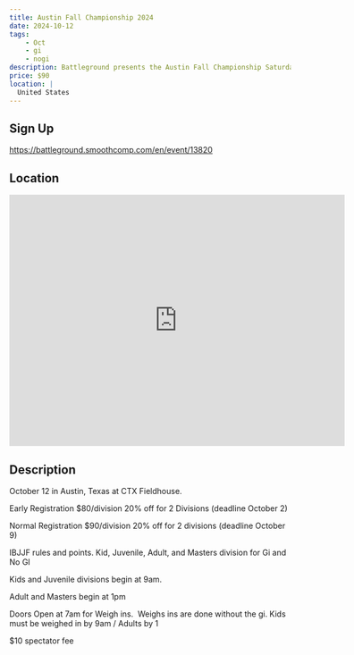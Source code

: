 ```yaml
---
title: Austin Fall Championship 2024
date: 2024-10-12
tags:
    - Oct
    - gi 
    - nogi 
description: Battleground presents the Austin Fall Championship Saturday October 12
price: $90
location: |
  United States
---
```

## Sign Up
https://battleground.smoothcomp.com/en/event/13820

## Location
<iframe src="https://www.google.com/maps/embed?pb=!1m18!1m12!1m3!1d12345.6789!2d!3d!2m3!1f0!2f0!3f0!3m2!1i1024!2i768!4f13.1!3m3!1m2!1s0x0%3A0x0!2z!5e0!3m2!1sen!2sus!4v1234567890" width="600" height="450" style="border:0;" allowfullscreen="" loading="lazy"></iframe>

## Description
October 12 in Austin, Texas at CTX Fieldhouse. 


Early Registration $80/division 20% off for 2 Divisions (deadline October 2)


Normal Registration $90/division 20% off for 2 divisions (deadline October 9)


IBJJF rules and points. Kid, Juvenile, Adult, and Masters division for Gi and No GI 


Kids and Juvenile divisions begin at 9am.


Adult and Masters begin at 1pm


Doors Open at 7am for Weigh ins.  Weighs ins are done without the gi. Kids must be weighed in by 9am / Adults by 1


$10 spectator fee